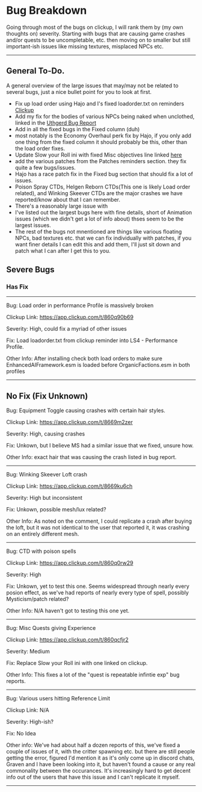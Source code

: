 
# Bug Breakdown

Going through most of the bugs on clickup, I will rank them by (my own thoughts on) severity. Starting with bugs that are causing game crashes and/or quests to be uncompletable, etc. then moving on to smaller but still important-ish issues like missing textures, misplaced NPCs etc.

---

## General To-Do.


A general overview of the large issues that may/may not be related to several bugs, just a nice bullet point for you to look at first.

- Fix up load order using Hajo and I's fixed loadorder.txt on reminders [Clickup](https://app.clickup.com/t/860q90b69)
- Add my fix for the bodies of various NPCs being naked when unclothed, linked in the [Uthgerd Bug Report](https://app.clickup.com/t/863g428f9)
- Add in all the fixed bugs in the Fixed column (duh)
- most notably is the Economy Overhaul perk fix by Hajo, if you only add one thing from the fixed column it should probably be this, other than the load order fixes.
- Update Slow your Roll ini with fixed Misc objectives line linked [here](https://app.clickup.com/t/860qcfjr2)
- add the various patches from the Patches reminders section. they fix quite a few bugs/issues.
- Hajo has a race patch fix in the Fixed bug section that should fix a lot of issues.
- Poison Spray CTDs, Helgen Reborn CTDs(This one is likely Load order related), and Winking Skeever CTDs are the major crashes we have reported/know about that I can remember.
- There's a reasonably large issue with 
- I've listed out the largest bugs here with fine details, short of Animation issues (which we didn't get a lot of info about) thses seem to be the largest issues.
- The rest of the bugs not mnentioned are things like various floating NPCs, bad textures etc. that we can fix individually with patches, if you want finer details I can edit this and add them, I'll just sit down and patch what I can after I get this to you.

## Severe Bugs


### Has Fix
---

Bug: Load order in performance Profile is massively broken

Clickup Link: https://app.clickup.com/t/860q90b69

Severity: High, could fix a myriad of other issues

Fix: Load loadorder.txt from clickup reminder into LS4 - Performance Profile.

Other Info: After installing check both load orders to make sure EnhancedAIFramework.esm is loaded before OrganicFactions.esm in both profiles

---


## No Fix (Fix Unknown)

Bug: Equipment Toggle causing crashes with certain hair styles.

Clickup Link: https://app.clickup.com/t/8669m2zer

Severity: High, causing crashes

Fix: Unkown, but I believe MS had a similar issue that we fixed, unsure how.

Other Info: exact hair that was causing the crash listed in bug report.

---

Bug: Winking Skeever Loft crash

Clickup Link: https://app.clickup.com/t/8669ku6ch

Severity: High but inconsistent

Fix: Unkown, possible mesh/lux related?

Other Info: As noted on the comment, I could replicate a crash after buying the loft, but it was not identical to the user that reported it, it was crashing on an 
entirely different mesh.

---

Bug: CTD with poison spells

Clickup Link: https://app.clickup.com/t/860q0rw29

Severity: High

Fix: Unkown, yet to test this one. Seems widespread through nearly every posion effect, as we've had reports of nearly every type of spell, possibly Mysticism/patch 
related?

Other Info: N/A haven't got to testing this one yet.

---

Bug: Misc Quests giving Experience

Clickup Link: https://app.clickup.com/t/860qcfjr2

Severity: Medium

Fix: Replace Slow your Roll ini with one linked on clickup.

Other Info: This fixes a lot of the "quest is repeatable infintie exp" bug reports.

---

Bug: Various users hitting Reference Limit

Clickup Link: N/A

Severity: High-ish?

Fix: No Idea

Other info: We've had about half a dozen reports of this, we've fixed a couple of issues of it, with the critter spawning etc. but there are still people getting the 
error, figured I'd mention it as it's only come up in discord chats, Graven and I have been looking into it, but haven't found a cause or any real commonality between the occurances. It's increasingly hard to get decent info out of the users that have this issue and I can't replicate it myself.

---


